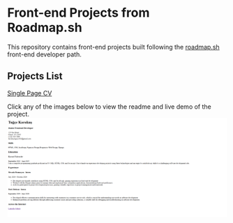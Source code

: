 # Front-end Projects from Roadmap.sh
This repository contains front-end projects built following the [roadmap.sh](https://roadmap.sh/) front-end developer path.


## Projects List
[Single Page CV](https://roadmap.sh/projects/single-page-cv)


Click any of the images below to view the readme and live demo of the project.
[![](images/single-page-cv.png)](Single-Page-Cv/README.md)
